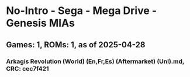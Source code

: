 # No-Intro - Sega - Mega Drive - Genesis MIAs
## Games: 1, ROMs: 1, as of 2025-04-28

### Arkagis Revolution (World) (En,Fr,Es) (Aftermarket) (Unl).md, CRC: cec7f421
